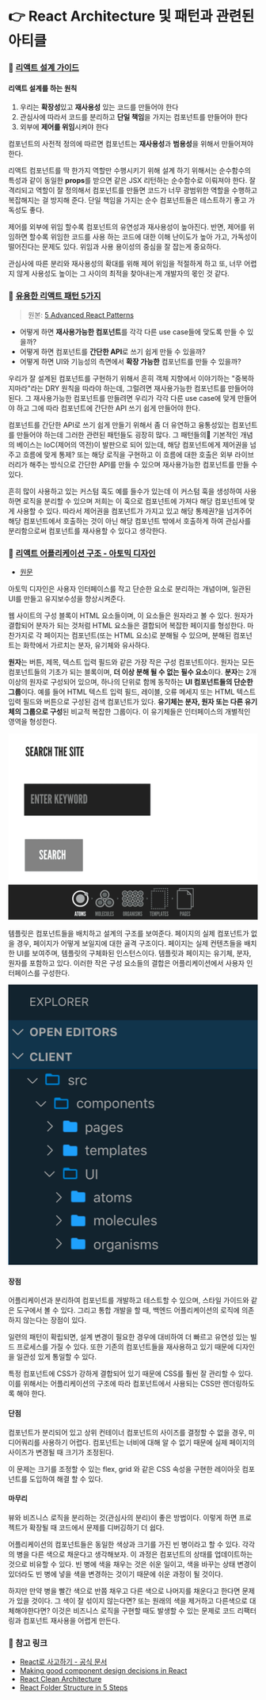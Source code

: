 # 👉 React Architecture 및 패턴과 관련된 아티클

### 🎈 [리액트 설계 가이드](https://www.stevy.dev/react-design-guide)
#### 리액트 설계를 하는 원칙
1. 우리는 **확장성**있고 **재사용성** 있는 코드를 만들어야 한다
2. 관심사에 따라서 코드를 분리하고 **단일 책임**을 가지는 컴포넌트를 만들어야 한다
3. 외부에 **제어를 위임**시켜야 한다

컴포넌트의 사전적 정의에 따르면 컴포넌트는 **재사용성**과 **범용성**을 위해서 만들어져야 한다.   

리액트 컴포넌트를 딱 한가지 역할만 수행시키기 위해 설계 하기 위해서는 순수함수의 특성과 같이 동일한 **props**를 받으면 같은 JSX 리턴하는 순수함수로 이뤄져야 한다. 잘 격리되고 역할이 잘 정의해서 컴포넌트를 만들면 코드가 너무 광범위한 역할을 수행하고 복잡해지는 걸 방지해 준다. 단일 책임을 가지는 순수 컴포넌트들은 테스트하기 좋고 가독성도 좋다.   

제어를 외부에 위임 할수록 컴포넌트의 유연성과 재사용성이 높아진다. 반면, 제어를 위임하면 할수록 위임한 코드를 사용 하는 코드에 대한 이해 난이도가 높아 가고, 가독성이 떨어진다는 문제도 있다. 위임과 사용 용이성의 중심을 잘 잡는게 중요하다.   

관심사에 따른 분리와 재사용성의 확대를 위해 제어 위임을 적절하게 하고 또, 너무 어렵지 않게 사용성도 높이는 그 사이의 최적을 찾아내는게 개발자의 몫인 것 같다.

### 🎈 [유용한 리액트 패턴 5가지](https://velog.io/@dnr6054/%EC%9C%A0%EC%9A%A9%ED%95%9C-%EB%A6%AC%EC%95%A1%ED%8A%B8-%ED%8C%A8%ED%84%B4-5%EA%B0%80%EC%A7%80)

> 원본: [5 Advanced React Patterns](https://javascript.plainenglish.io/5-advanced-react-patterns-a6b7624267a6)

- 어떻게 하면 **재사용가능한 컴포넌트**를 각각 다른 use case들에 맞도록 만들 수 있을까?
- 어떻게 하면 컴포넌트를 **간단한 API**로 쓰기 쉽게 만들 수 있을까?
- 어떻게 하면 UI와 기능성의 측면에서 **확장 가능한** 컴포넌트를 만들 수 있을까?

우리가 잘 설계된 컴포넌트를 구현하기 위해서 흔히 객체 지향에서 이야기하는 "중복하지마라"라는 DRY 원칙을 따라야 하는데, 그럴려면 재사용가능한 컴포넌트를 만들어야 된다. 그 재사용가능한 컴포넌트를 만들려면 우리가 각각 다른 use case에 맞게 만들어야 하고 그에 따라 컴포넌트에 간단한 API 쓰기 쉽게 만들어야 한다.   

컴포넌트를 간단한 API로 쓰기 쉽게 만들기 위해서 좀 더 유연하고 융통성있는 컴포넌트를 만들어야 하는데 그러한 관련된 패턴들도 굉장히 많다. 그 패턴들의 기본적인 개념의 베이스는 IoC(제어의 역전)이 발판으로 되어 있는데, 해당 컴포넌트에게 제어권을 넘주고 흐름에 맞게 통제? 또는 해당 로직을 구현하고 이 흐름에 대한 호출은 외부 라이브러리가 해주는 방식으로 간단한 API를 만들 수 있으며 재사용가능한 컴포넌트를 만들 수 있다.   

흔히 많이 사용하고 있는 커스텀 훅도 예를 들수가 있는데 이 커스텀 훅을 생성하여 사용하면 로직을 분리할 수 있으며 저희는 이 훅으로 컴포넌트에 가져다 해당 컴포넌트에 맞게 사용할 수 있다. 따라서 제어권을 컴포넌트가 가지고 있고 해당 통제권?을 넘겨주어 해당 컴포넌트에서 호출하는 것이 아닌 해당 컴포넌트 밖에서 호출하게 하여 관심사를 분리함으로써 컴포넌트를 재사용할 수 있다고 생각한다.

### 🎈 [리액트 어플리케이션 구조 - 아토믹 디자인](https://ui.toast.com/weekly-pick/ko_20200213)
- [원문](https://andela.com/insights/structuring-your-react-application-atomic-design-principles/)

아토믹 디자인은 사용자 인터페이스를 작고 단순한 요소로 분리하는 개념이며, 일관된 UI를 만들고 유지보수성을 향상시켜준다.   

웹 사이트의 구성 블록이 HTML 요소들이며, 이 요소들은 원자라고 볼 수 있다. 원자가 결합되어 분자가 되는 것처럼 HTML 요소들은 결합되어 복잡한 페이지를 형성한다. 마찬가지로 각 페이지는 컴포넌트(또는 HTML 요소)로 분해될 수 있으며, 분해된 컴포넌트는 화학에서 가르치는 분자, 유기체와 유사하다.   

**원자**는 버튼, 제목, 텍스트 입력 필드와 같은 가장 작은 구성 컴포넌트이다. 원자는 모든 컴포넌트들의 기초가 되는 블록이며, **더 이상 분해 될 수 없는 필수 요소**이다. **분자**는 2개 이상의 원자로 구성되어 있으며, 하나의 단위로 함께 동작하는 **UI 컴포넌트들의 단순한 그룹**이다. 예를 들어 HTML 텍스트 입력 필드, 레이블, 오류 메세지 또는 HTML 텍스트 입력 필드와 버튼으로 구성된 검색 컴포넌트가 있다. **유기체는 분자, 원자 또는 다른 유기체의 그룹으로 구성**된 비교적 복잡한 그룹이다. 이 유기체들은 인터페이스의 개별적인 영역을 형성한다.   

![test](../images/1.gif)

템플릿은 컴포넌트들을 배치하고 설계의 구조를 보여준다. 페이지의 실제 컴포넌트가 없을 경우, 페이지가 어떻게 보일지에 대한 골격 구조이다. 페이지는 실제 컨텐츠들을 배치한 UI를 보여주며, 템플릿의 구체화된 인스턴스이다. 템플릿과 페이지는 유기체, 분자, 원자를 포함하고 있다. 이러한 작은 구성 요소들의 결합은 어플리케이션에서 사용자 인터페이스를 구성한다.   

![test](../images/2.png)

#### 장점
어플리케이션과 분리하여 컴포넌트를 개발하고 테스트할 수 있으며, 스타일 가이드와 같은 도구에서 볼 수 있다. 그리고 통합 개발을 할 때, 백엔드 어플리케이션의 로직에 의존하지 않는다는 장점이 있다.   

일련의 패턴이 확립되면, 설계 변경이 필요한 경우에 대비하여 더 빠르고 유연성 있는 빌드 프로세스를 가질 수 있다. 또한 기존의 컴포넌트들을 재사용하고 있기 때문에 디자인을 일관성 있게 통일할 수 있다.   

특정 컴포넌트에 CSS가 강하게 결합되어 있기 때문에 CSS를 훨씬 잘 관리할 수 있다. 이를 위해서는 어플리케이션의 구조에 따라 컴포넌트에서 사용되는 CSS만 렌더링하도록 해야 한다.   

#### 단점
컴포넌트가 분리되어 있고 상위 컨테이너 컴포넌트의 사이즈를 결정할 수 없을 경우, 미디어쿼리를 사용하기 어렵다. 컴포넌트는 너비에 대해 알 수 없기 때문에 실제 페이지의 사이즈가 변경될 때 크기가 조정된다.   

이 문제는 크기를 조정할 수 있는 flex, grid 와 같은 CSS 속성을 구현한 레이아웃 컴포넌트를 도입하여 해결 할 수 있다.   

#### 마무리
뷰와 비즈니스 로직을 분리하는 것(관심사의 분리)이 좋은 방법이다. 이렇게 하면 프로젝트가 확장될 때 코드에서 문제를 디버깅하기 더 쉽다.   

어플리케이션의 컴포넌트들은 동일한 색상과 크기를 가진 빈 병이라고 할 수 있다. 각각의 병을 다른 색으로 채운다고 생각해보자. 이 과정은 컴포넌트의 상태를 업데이트하는 것으로 비유할 수 있다. 빈 병에 색을 채우는 것은 쉬운 일이고, 색을 바꾸는 상태 변경이 있더라도 빈 병에 넣을 색을 변경하는 것이기 때문에 쉬운 과정이 될 것이다.   

하지만 만약 병을 빨간 색으로 반쯤 채우고 다른 색으로 나머지를 채운다고 한다면 문제가 있을 것이다. 그 색이 잘 섞이지 않는다면? 또는 원래의 색을 제거하고 다른색으로 대체해야한다면? 이것은 비즈니스 로직을 구현할 때도 발생할 수 있는 문제로 코드 리팩터링과 컴포넌트 재사용을 어렵게 만든다.   

### 📌 참고 링크

- [React로 사고하기 - 공식 문서](https://ko.reactjs.org/docs/thinking-in-react.html)
- [Making good component design decisions in React](https://marvelapp.com/blog/making-good-component-design-decisions-in-react/)
- [React Clean Architecture](https://dev.to/kpiteng/react-clean-architecture-114f?utm_source=dormosheio&utm_campaign=dormosheio&fbclid=IwAR3E77zXUJT0TuDbOiNb6KvcYStKA3dWsNm--5S0_fN5TydqbCGOt48tVLk)
- [React Folder Structure in 5 Steps](https://smoh.tistory.com/385)
